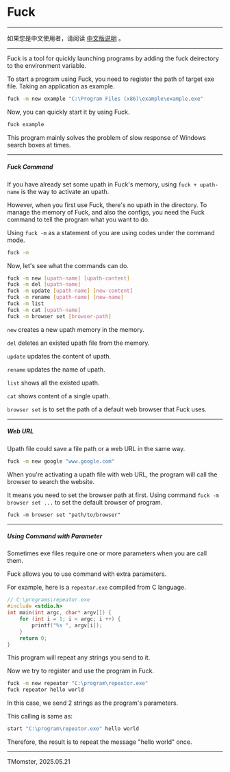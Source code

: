 # Fuck

---

如果您是中文使用者，请阅读 [中文版说明](./ReadmeCN.md) 。

---

Fuck is a tool for quickly launching programs by adding the fuck deirectory to the environment variable.

To start a program using Fuck, you need to register the path of target exe file. Taking an application as example.

```bash
fuck -m new example "C:\Program Files (x86)\example\example.exe"
```

Now, you can quickly start it by using Fuck.

```bash
fuck example
```

This program mainly solves the problem of slow response of Windows search boxes at times.

---

##### Fuck Command

If you have already set some upath in Fuck's memory, using `fuck + upath-name` is the way to activate an upath.

However, when you first use Fuck, there's no upath in the directory. To manage the memory of Fuck, and also the configs, you need the Fuck command to tell the program what you want to do.

Using `fuck -m` as a statement of you are using codes under the command mode.

```bash
fuck -m
```

Now, let's see what the commands can do.

```bash
fuck -m new [upath-name] [upath-content]
fuck -m del [upath-name]
fuck -m update [upath-name] [new-content]
fuck -m rename [upath-name] [new-name]
fuck -m list
fuck -m cat [upath-name]
fuck -m browser set [browser-path]
```

`new` creates a new upath memory in the memory.

`del` deletes an existed upath file from the memory.

`update` updates the content of upath.

`rename` updates the name of upath.

`list` shows all the existed upath.

`cat` shows content of a single upath.

`browser set` is to set the path of a default web browser that Fuck uses.

---

##### Web URL

Upath file could save a file path or a web URL in the same way.

```bash
fuck -m new google "www.google.com"
```

When you're activating a upath file with web URL, the program will call the browser to search the website.

It means you need to set the browser path at first. Using command `fuck -m browser set ...` to set the default browser of program.

```
fuck -m browser set "path/to/browser"
```

---

##### Using Command with Parameter

Sometimes exe files require one or more parameters when you are call them.

Fuck allows you to use command with extra parameters.

For example, here is a `repeator.exe` compiled from C language.

```c
// C:\programs\repeator.exe
#include <stdio.h>
int main(int argc, char* argv[]) {
    for (int i = 1; i < argc; i ++) {
        printf("%s ", argv[i]);
    }
    return 0;
}
```

This program will repeat any strings you send to it.

Now we try to register and use the program in Fuck.

```bash
fuck -m new repeator "C:\program\repeator.exe"
fuck repeator hello world
```

In this case, we send 2 strings as the program's parameters.

This calling is same as:

```bash
start "C:\program\repeator.exe" hello world
```

Therefore, the result is to repeat the message "hello world" once.

---

TMomster, 2025.05.21

